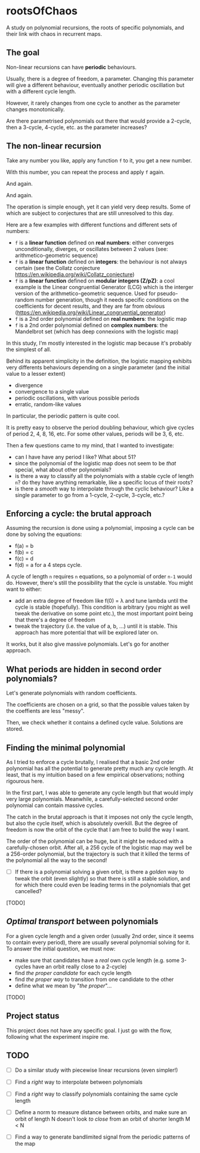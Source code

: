 # rootsOfChaos
A study on polynomial recursions, the roots of specific polynomials, and their link with chaos in recurrent maps.

## The goal
Non-linear recursions can have **periodic** behaviours. 

Usually, there is a degree of freedom, a parameter. Changing this parameter will give a different behaviour, eventually another periodic oscillation but with a different cycle length.

However, it rarely changes from one cycle to another as the parameter changes monotonically. 

Are there parametrised polynomials out there that would provide a 2-cycle, then a 3-cycle, 4-cycle, etc. as the parameter increases?

## The non-linear recursion
Take any number you like, apply any function `f` to it, you get a new number.

With this number, you can repeat the process and apply `f` again.

And again.

And again.

The operation is simple enough, yet it can yield very deep results. Some of which are subject to conjectures that are still unresolved to this day.

Here are a few examples with different functions and different sets of numbers:
- `f` is a **linear function** defined on **real numbers**: either converges unconditionally, diverges, or oscillates between 2 values (see: arithmetico-geometric sequence)
- `f` is a **linear function** defined on **integers**: the behaviour is not always certain (see the Collatz conjecture https://en.wikipedia.org/wiki/Collatz_conjecture)
- `f` is a **linear function** defined on **modular integers (Z/pZ)**: a cool example is the Linear congruential Generator (LCG) which is the interger version of the arithmetico-geometric sequence. Used for pseudo-random number generation, though it needs specific conditions on the coefficients for decent results, and they are far from obvious (https://en.wikipedia.org/wiki/Linear_congruential_generator)
- `f` is a 2nd order polynomial defined on **real numbers**: the logistic map
- `f` is a 2nd order polynomial defined on **complex numbers**: the Mandelbrot set (which has deep connexions with the logistic map)

In this study, I'm mostly interested in the logistic map because it's probably the simplest of all.

Behind its apparent simplicity in the definition, the logistic mapping exhibits very differents behaviours depending on a single parameter (and the initial value to a lesser extent)
- divergence
- convergence to a single value
- periodic oscillations, with various possible periods
- erratic, random-like values

In particular, the periodic pattern is quite cool. 

It is pretty easy to observe the period doubling behaviour, which give cycles of period 2, 4, 8, 16, etc. For some other values, periods will be 3, 6, etc.

Then a few questions came to my mind, that I wanted to investigate:
- can I have have any period I like? What about 51?
- since the polynomial of the logistic map does not seem to be *that* special, what about other polynomials?
- is there a way to classify all the polynomials with a stable cycle of length `n`? do they have anything remarkable, like a specific locus of their roots?
- is there a *smooth* way to interpolate through the cyclic behaviour? Like a single parameter to go from a 1-cycle, 2-cycle, 3-cycle, etc.? 


## Enforcing a cycle: the brutal approach
Assuming the recursion is done using a polynomial, imposing a cycle can be done by solving the equations:
- f(a) = b
- f(b) = c
- f(c) = d
- f(d) = a
for a 4 steps cycle.

A cycle of length `n` requires `n` equations, so a polynomial of order `n-1` would do. However, there's still the possibility that the cycle is unstable. You might want to either:
- add an extra degree of freedom like f(0) = λ and tune lambda until the cycle is stable (hopefully). This condition is arbitrary (you might as well tweak the derivative on some point etc.), the most important point being that there's a degree of freedom
- tweak the trajectory (i.e. the value of a, b, ...) until it is stable. This approach has more potential that will be explored later on.

It works, but it also give massive polynomials. Let's go for another approach.

## What periods are hidden in second order polynomials?
Let's generate polynomials with random coefficients.

The coefficients are chosen on a grid, so that the possible values taken by the coeffients are less "messy". 

Then, we check whether it contains a defined cycle value. Solutions are stored. 


## Finding the minimal polynomial
As I tried to enforce a cycle brutally, I realised that a basic 2nd order polynomial has all the potential to generate pretty much any cycle length. At least, that is my intuition based on a few empirical observations; nothing rigourous here.

In the first part, I was able to generate any cycle length but that would imply very large polynomials. Meanwhile, a carefully-selected second order polynomial can contain massive cycles. 

The catch in the brutal approach is that it imposes not only the cycle length, but also the cycle itself, which is absolutely overkill. But the degree of freedom is now the orbit of the cycle that I am free to build the way I want.

The order of the polynomial can be huge, but it might be reduced with a carefully-chosen orbit. After all, a 256 cycle of the logistic map may well be a 256-order polynomial, but the trajectory is such that it killed the terms of the polynomial all the way to the second!

- [ ] If there is a polynomial solving a given orbit, is there a *golden* way to tweak the orbit (even slightly) so that there is still a stable solution, and for which there could even be leading terms in the polynomials that get cancelled?

[TODO]

## *Optimal transport* between polynomials 
For a given cycle length and a given order (usually 2nd order, since it seems to contain every period), there are usually several polynomial solving for it. To answer the initial question, we must now:
- make sure that candidates have a *real* own cycle length (e.g. some 3-cycles have an orbit really close to a 2-cycle)
- find *the proper candidate* for each cycle length
- find *the proper way* to transition from one candidate to the other
- define what we mean by "*the proper*"...


[TODO]
 
## Project status
This project does not have any specific goal. I just go with the flow, following what the experiment inspire me.

## TODO
- [ ] Do a similar study with piecewise linear recursions (even simpler!)
- [ ] Find a *right* way to interpolate between polynomials 
- [ ] Find a *right* way to classify polynomials containing the same cycle length
- [ ] Define a norm to measure distance between orbits, and make sure an orbit of length N doesn't look *to close* from an orbit of shorter length M < N
- [ ] Find a way to generate bandlimited signal from the periodic patterns of the map


